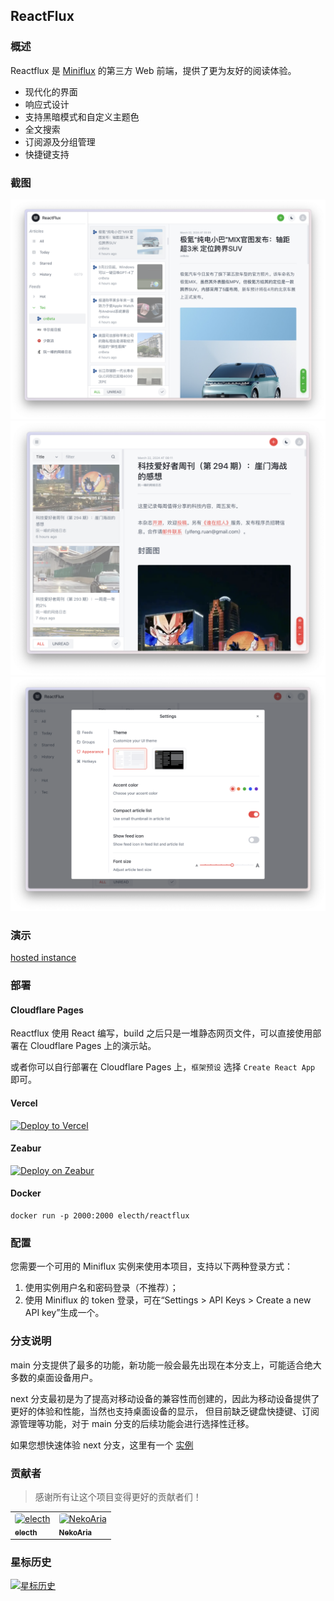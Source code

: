 ## ReactFlux

### 概述

Reactflux 是 [Miniflux](https://github.com/miniflux/miniflux) 的第三方 Web 前端，提供了更为友好的阅读体验。

- 现代化的界面
- 响应式设计
- 支持黑暗模式和自定义主题色
- 全文搜索
- 订阅源及分组管理
- 快捷键支持

### 截图

![large](images/large.png)
![medium](images/medium.png)
![settings](images/settings.png)

### 演示

[hosted instance](https://reactflux.pages.dev/login)

### 部署

#### Cloudflare Pages

Reactflux 使用 React 编写，build 之后只是一堆静态网页文件，可以直接使用部署在 Cloudflare Pages 上的演示站。

或者你可以自行部署在 Cloudflare Pages 上，`框架预设` 选择 `Create React App` 即可。

#### Vercel

[![Deploy to Vercel](https://vercel.com/button)](https://vercel.com/import/project?template=https://github.com/electh/ReactFlux)

#### Zeabur

[![Deploy on Zeabur](https://zeabur.com/button.svg)](https://zeabur.com/templates/OKXO3W)

#### Docker

```
docker run -p 2000:2000 electh/reactflux
```

### 配置

您需要一个可用的 Miniflux 实例来使用本项目，支持以下两种登录方式：

1. 使用实例用户名和密码登录（不推荐）；
2. 使用 Miniflux 的 token 登录，可在“Settings > API Keys > Create a new API key”生成一个。

### 分支说明

main 分支提供了最多的功能，新功能一般会最先出现在本分支上，可能适合绝大多数的桌面设备用户。

next 分支最初是为了提高对移动设备的兼容性而创建的，因此为移动设备提供了更好的体验和性能，当然也支持桌面设备的显示，
但目前缺乏键盘快捷键、订阅源管理等功能，对于 main 分支的后续功能会进行选择性迁移。

如果您想快速体验 next 分支，这里有一个 [实例](https://arcoflux.pages.dev/login)

### 贡献者

> 感谢所有让这个项目变得更好的贡献者们！

<table>
<tr>
    <td>
        <a href="https://github.com/electh">
            <img src="https://avatars.githubusercontent.com/u/83588235?v=4" width="90;" alt="electh" style="border-radius: 4px"/>
            <br />
            <sub><b>electh</b></sub>
        </a>
    </td>
    <td>
        <a href="https://github.com/NekoAria">
            <img src="https://avatars.githubusercontent.com/u/23137034?v=4" width="90;" alt="NekoAria" style="border-radius: 4px"/>
            <br />
            <sub><b>NekoAria</b></sub>
        </a>
    </td>
</tr>
</table>

### 星标历史

[![ 星标历史](https://starchart.cc/electh/ReactFlux.svg)](https://starchart.cc/electh/ReactFlux)
